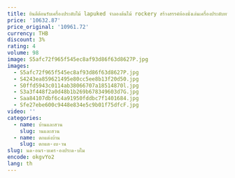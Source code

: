 ```yaml
---
title: ยินดีต้อนรับเครื่องประดับไม้ lapuked จําลองต้นไม้ rockery สร้างสรรค์ห้องนั่งเล่นเครื่องประดับทางเข้าเดสก์ท็อปตกแต่ง
price: '10632.87'
price_original: '10961.72'
currency: THB
discount: 3%
rating: 4
volume: 98
image: S5afc72f965f545ec8af93d86f63d8627P.jpg
images:
  - S5afc72f965f545ec8af93d86f63d8627P.jpg
  - S4243ea859621495e80cc5ee8b13f20d50.jpg
  - S0ffd5943c0114ab38066707a18514870l.jpg
  - S3a3f448f2a0d48b1b269b678349603d7G.jpg
  - Saa84107dbf6c4a91950fddbc7f1401684.jpg
  - Sfe27ebe600c9448e834e5c9b01f75dfcF.jpg
video: ''
categories:
  - name: บ้านและสวน
    slug: านและสวน
  - name: ตกแต่งบ้าน
    slug: ตกแต-งบ-าน
slug: นด-อนร-บเคร-องประด-บไม
encode: okgvYo2
lang: th
---
```

  